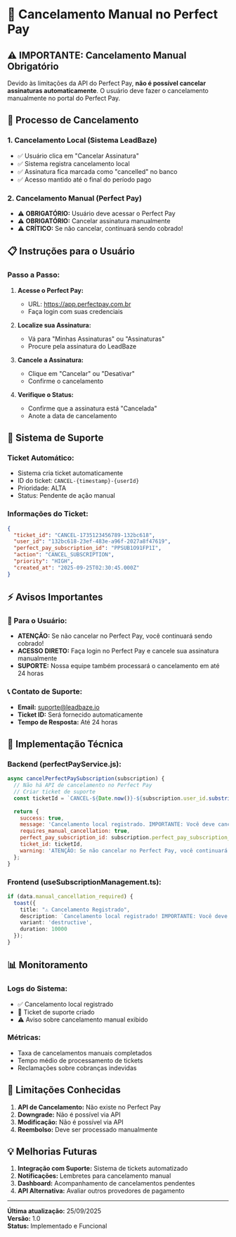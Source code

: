 # 🚫 Cancelamento Manual no Perfect Pay

## ⚠️ **IMPORTANTE: Cancelamento Manual Obrigatório**

Devido às limitações da API do Perfect Pay, **não é possível cancelar assinaturas automaticamente**. O usuário deve fazer o cancelamento manualmente no portal do Perfect Pay.

## 🔄 **Processo de Cancelamento**

### **1. Cancelamento Local (Sistema LeadBaze)**
- ✅ Usuário clica em "Cancelar Assinatura"
- ✅ Sistema registra cancelamento local
- ✅ Assinatura fica marcada como "cancelled" no banco
- ✅ Acesso mantido até o final do período pago

### **2. Cancelamento Manual (Perfect Pay)**
- ⚠️ **OBRIGATÓRIO:** Usuário deve acessar o Perfect Pay
- ⚠️ **OBRIGATÓRIO:** Cancelar assinatura manualmente
- ⚠️ **CRÍTICO:** Se não cancelar, continuará sendo cobrado!

## 📋 **Instruções para o Usuário**

### **Passo a Passo:**

1. **Acesse o Perfect Pay:**
   - URL: https://app.perfectpay.com.br
   - Faça login com suas credenciais

2. **Localize sua Assinatura:**
   - Vá para "Minhas Assinaturas" ou "Assinaturas"
   - Procure pela assinatura do LeadBaze

3. **Cancele a Assinatura:**
   - Clique em "Cancelar" ou "Desativar"
   - Confirme o cancelamento

4. **Verifique o Status:**
   - Confirme que a assinatura está "Cancelada"
   - Anote a data de cancelamento

## 🎫 **Sistema de Suporte**

### **Ticket Automático:**
- Sistema cria ticket automaticamente
- ID do ticket: `CANCEL-{timestamp}-{userId}`
- Prioridade: ALTA
- Status: Pendente de ação manual

### **Informações do Ticket:**
```json
{
  "ticket_id": "CANCEL-1735123456789-132bc618",
  "user_id": "132bc618-23ef-483e-a96f-2027a8f47619",
  "perfect_pay_subscription_id": "PPSUB1O91FP1I",
  "action": "CANCEL_SUBSCRIPTION",
  "priority": "HIGH",
  "created_at": "2025-09-25T02:30:45.000Z"
}
```

## ⚡ **Avisos Importantes**

### **🚨 Para o Usuário:**
- **ATENÇÃO:** Se não cancelar no Perfect Pay, você continuará sendo cobrado!
- **ACESSO DIRETO:** Faça login no Perfect Pay e cancele sua assinatura manualmente
- **SUPORTE:** Nossa equipe também processará o cancelamento em até 24 horas

### **📞 Contato de Suporte:**
- **Email:** suporte@leadbaze.io
- **Ticket ID:** Será fornecido automaticamente
- **Tempo de Resposta:** Até 24 horas

## 🔧 **Implementação Técnica**

### **Backend (perfectPayService.js):**
```javascript
async cancelPerfectPaySubscription(subscription) {
  // Não há API de cancelamento no Perfect Pay
  // Criar ticket de suporte
  const ticketId = `CANCEL-${Date.now()}-${subscription.user_id.substring(0, 8)}`;
  
  return {
    success: true,
    message: 'Cancelamento local registrado. IMPORTANTE: Você deve cancelar manualmente no Perfect Pay para evitar cobranças futuras.',
    requires_manual_cancellation: true,
    perfect_pay_subscription_id: subscription.perfect_pay_subscription_id,
    ticket_id: ticketId,
    warning: 'ATENÇÃO: Se não cancelar no Perfect Pay, você continuará sendo cobrado!'
  };
}
```

### **Frontend (useSubscriptionManagement.ts):**
```typescript
if (data.manual_cancellation_required) {
  toast({
    title: "⚠️ Cancelamento Registrado",
    description: `Cancelamento local registrado! IMPORTANTE: Você deve cancelar manualmente no Perfect Pay para evitar cobranças futuras.`,
    variant: 'destructive',
    duration: 10000
  });
}
```

## 📊 **Monitoramento**

### **Logs do Sistema:**
- ✅ Cancelamento local registrado
- 🎫 Ticket de suporte criado
- ⚠️ Aviso sobre cancelamento manual exibido

### **Métricas:**
- Taxa de cancelamentos manuais completados
- Tempo médio de processamento de tickets
- Reclamações sobre cobranças indevidas

## 🚫 **Limitações Conhecidas**

1. **API de Cancelamento:** Não existe no Perfect Pay
2. **Downgrade:** Não é possível via API
3. **Modificação:** Não é possível via API
4. **Reembolso:** Deve ser processado manualmente

## 💡 **Melhorias Futuras**

1. **Integração com Suporte:** Sistema de tickets automatizado
2. **Notificações:** Lembretes para cancelamento manual
3. **Dashboard:** Acompanhamento de cancelamentos pendentes
4. **API Alternativa:** Avaliar outros provedores de pagamento

---

**Última atualização:** 25/09/2025  
**Versão:** 1.0  
**Status:** Implementado e Funcional









